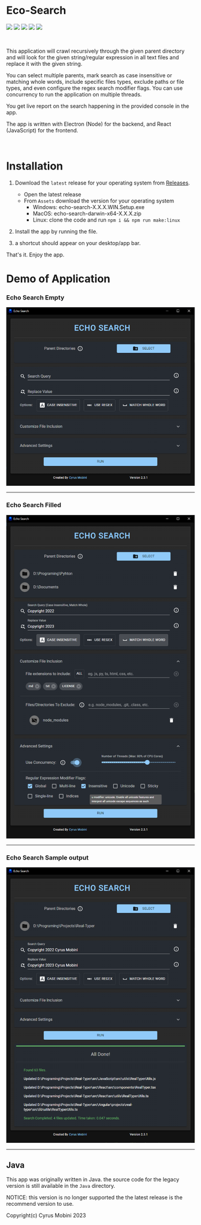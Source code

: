 # Eco-Search

<img src="https://img.shields.io/github/v/release/cyrus2281/Echo-Search?color=00ff00" /> <img src="https://img.shields.io/github/package-json/v/cyrus2281/Echo-Search" /> <img src="https://img.shields.io/github/license/cyrus2281/Echo-Search" /> <img src="https://img.shields.io/github/package-json/dependency-version/cyrus2281/Echo-Search/react?logo=react&color=lightblue" /> <img src="https://img.shields.io/github/package-json/dependency-version/cyrus2281/Echo-Search/dev/electron?logo=electron&color=lightblue&logoColor=lightblue" />

<br>

This application will crawl recursively through the given parent directory and will look for the given string/regular expression in all text files and replace it with the given string.

You can select multiple parents, mark search as case insensitive or matching whole words, include specific files types, exclude paths or file types, and even configure the regex search modifier flags. You can use concurrency to run the application on multiple threads.

You get live report on the search happening in the provided console in the app.

The app is written with Electron (Node) for the backend, and React (JavaScript) for the frontend.

<br>

# Installation

1. Download the `latest` release for your operating system from [Releases](https://github.com/cyrus2281/Echo-Search/releases).

   - Open the latest release
   - From `Assets` download the version for your operating system
     - Windows: echo-search-X.X.X.WIN.Setup.exe
     - MacOS: echo-search-darwin-x64-X.X.X.zip
     - Linux: clone the code and run `npm i && npm run make:linux`

2. Install the app by running the file.
3. a shortcut should appear on your desktop/app bar.

That's it. Enjoy the app.

# Demo of Application

### Echo Search Empty

<img src="./images/baseapp.png" />
<hr>

### Echo Search Filled

<img src="./images/filled.png" />
<hr>

### Echo Search Sample output

<img src="./images/running.png" />
<hr>

## Java

This app was originally written in Java. the source code for the legacy version is still available in the `Java` directory.

NOTICE: this version is no longer supported the the latest release is the recommend version to use.

Copyright(c) Cyrus Mobini 2023
